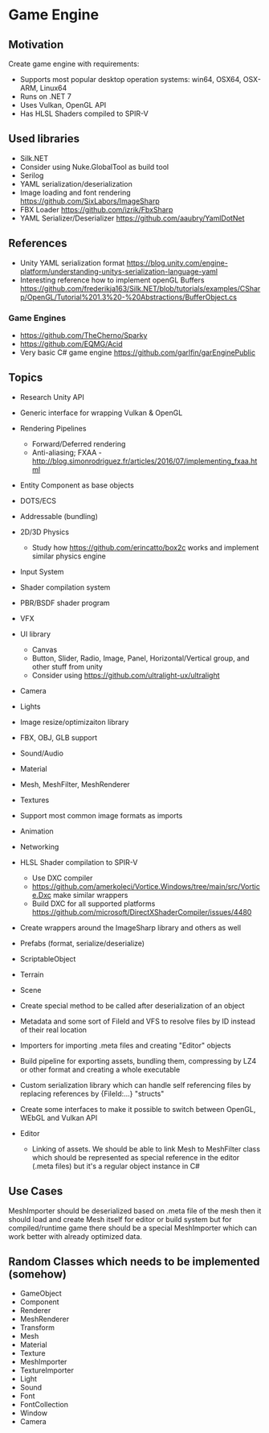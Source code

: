 # Game Engine


## Motivation

Create game engine with requirements:
- Supports most popular desktop operation systems: win64, OSX64, OSX-ARM, Linux64
- Runs on .NET 7
- Uses Vulkan, OpenGL API
- Has HLSL Shaders compiled to SPIR-V


## Used libraries

- Silk.NET
- Consider using Nuke.GlobalTool as build tool
- Serilog
- YAML serialization/deserialization
- Image loading and font rendering https://github.com/SixLabors/ImageSharp
- FBX Loader https://github.com/izrik/FbxSharp
- YAML Serializer/Deserializer https://github.com/aaubry/YamlDotNet


## References

- Unity YAML serialization format https://blog.unity.com/engine-platform/understanding-unitys-serialization-language-yaml
- Interesting reference how to implement openGL Buffers https://github.com/frederikja163/Silk.NET/blob/tutorials/examples/CSharp/OpenGL/Tutorial%201.3%20-%20Abstractions/BufferObject.cs

### Game Engines

- https://github.com/TheCherno/Sparky
- https://github.com/EQMG/Acid
- Very basic C# game engine https://github.com/garlfin/garEnginePublic


## Topics

- Research Unity API
- Generic interface for wrapping Vulkan & OpenGL
- Rendering Pipelines
    - Forward/Deferred rendering
    - Anti-aliasing; FXAA - http://blog.simonrodriguez.fr/articles/2016/07/implementing_fxaa.html
- Entity Component as base objects
- DOTS/ECS
- Addressable (bundling)
- 2D/3D Physics
    - Study how https://github.com/erincatto/box2c works and implement similar physics engine
- Input System
- Shader compilation system
- PBR/BSDF shader program
- VFX
- UI library
    - Canvas
    - Button, Slider, Radio, Image, Panel, Horizontal/Vertical group, and other stuff from unity
    - Consider using https://github.com/ultralight-ux/ultralight
- Camera
- Lights
- Image resize/optimizaiton library
- FBX, OBJ, GLB support
- Sound/Audio
- Material
- Mesh, MeshFilter, MeshRenderer
- Textures
- Support most common image formats as imports
- Animation
- Networking
- HLSL Shader compilation to SPIR-V
    - Use DXC compiler
    - https://github.com/amerkoleci/Vortice.Windows/tree/main/src/Vortice.Dxc make similar wrappers
    - Build DXC for all supported platforms https://github.com/microsoft/DirectXShaderCompiler/issues/4480
- Create wrappers around the ImageSharp library and others as well
- Prefabs (format, serialize/deserialize)
- ScriptableObject
- Terrain
- Scene
- Create special method to be called after deserialization of an object
- Metadata and some sort of FileId and VFS to resolve files by ID instead of their real location
- Importers for importing .meta files and creating "Editor" objects
- Build pipeline for exporting assets, bundling them, compressing by LZ4 or other format and creating a whole executable
- Custom serialization library which can handle self referencing files by replacing references by {FileId:...} "structs"

- Create some interfaces to make it possible to switch between OpenGL, WEbGL and Vulkan API

- Editor
    - Linking of assets. We should be able to link Mesh to MeshFilter class which should be represented as special reference in the editor (.meta files) but it's a regular object instance in C#


## Use Cases

MeshImporter should be deserialized based on .meta file of the mesh then it should load and create Mesh itself for editor or build system but for compiled/runtime game there should be a special MeshImporter
which can work better with already optimized data.


## Random Classes which needs to be implemented (somehow)

- GameObject
- Component
- Renderer
- MeshRenderer
- Transform
- Mesh
- Material
- Texture
- MeshImporter
- TextureImporter
- Light
- Sound
- Font
- FontCollection
- Window
- Camera